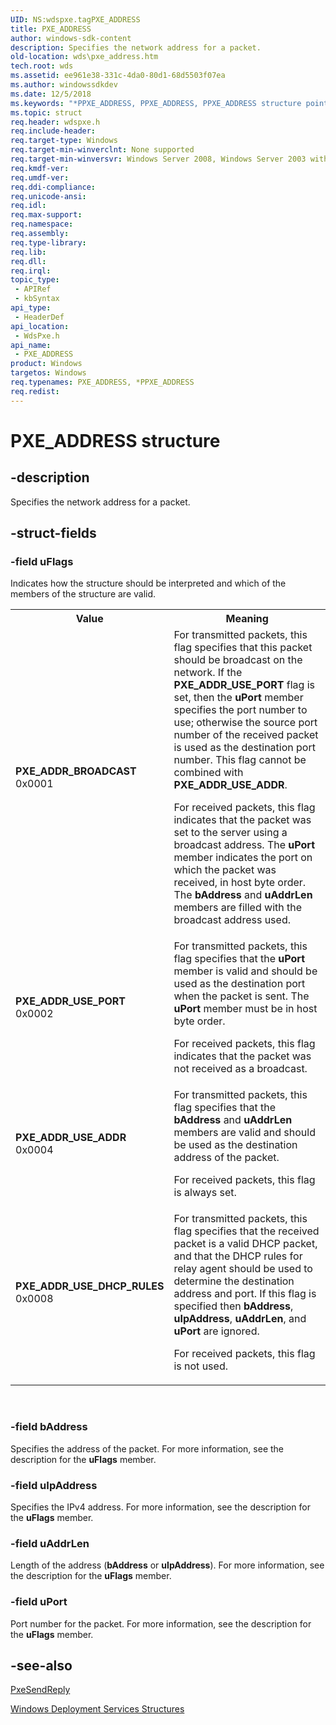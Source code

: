 ```yaml
---
UID: NS:wdspxe.tagPXE_ADDRESS
title: PXE_ADDRESS
author: windows-sdk-content
description: Specifies the network address for a packet.
old-location: wds\pxe_address.htm
tech.root: wds
ms.assetid: ee961e38-331c-4da0-80d1-68d5503f07ea
ms.author: windowssdkdev
ms.date: 12/5/2018
ms.keywords: "*PPXE_ADDRESS, PPXE_ADDRESS, PPXE_ADDRESS structure pointer [Windows Deployment Services], PXE_ADDRESS, PXE_ADDRESS structure [Windows Deployment Services], PXE_ADDR_BROADCAST, PXE_ADDR_USE_ADDR, PXE_ADDR_USE_DHCP_RULES, PXE_ADDR_USE_PORT, wds.pxe_address, wdspxe/PPXE_ADDRESS, wdspxe/PXE_ADDRESS"
ms.topic: struct
req.header: wdspxe.h
req.include-header: 
req.target-type: Windows
req.target-min-winverclnt: None supported
req.target-min-winversvr: Windows Server 2008, Windows Server 2003 with SP2 [desktop apps only]
req.kmdf-ver: 
req.umdf-ver: 
req.ddi-compliance: 
req.unicode-ansi: 
req.idl: 
req.max-support: 
req.namespace: 
req.assembly: 
req.type-library: 
req.lib: 
req.dll: 
req.irql: 
topic_type:
 - APIRef
 - kbSyntax
api_type:
 - HeaderDef
api_location:
 - WdsPxe.h
api_name:
 - PXE_ADDRESS
product: Windows
targetos: Windows
req.typenames: PXE_ADDRESS, *PPXE_ADDRESS
req.redist: 
---
```


# PXE_ADDRESS structure


## -description


Specifies the network address for a packet.


## -struct-fields




### -field uFlags

Indicates how the structure should be interpreted and which of the members of the structure are 
      valid.

<table>
<tr>
<th>Value</th>
<th>Meaning</th>
</tr>
<tr>
<td width="40%"><a id="PXE_ADDR_BROADCAST"></a><a id="pxe_addr_broadcast"></a><dl>
<dt><b>PXE_ADDR_BROADCAST</b></dt>
<dt>0x0001</dt>
</dl>
</td>
<td width="60%">
For transmitted packets, this flag specifies that this packet should be broadcast on the network. If the 
        <b>PXE_ADDR_USE_PORT</b> flag is set, then the <b>uPort</b> member 
        specifies the port number to use; otherwise the source port number of the received packet is used as the 
        destination port number. This flag cannot be combined with <b>PXE_ADDR_USE_ADDR</b>.

For received packets, this flag indicates that the packet was set to the server using a broadcast address. 
        The <b>uPort</b> member indicates the port on which the packet was received, in host byte 
        order. The <b>bAddress</b> and <b>uAddrLen</b> members are filled with 
        the broadcast address used.

</td>
</tr>
<tr>
<td width="40%"><a id="PXE_ADDR_USE_PORT"></a><a id="pxe_addr_use_port"></a><dl>
<dt><b>PXE_ADDR_USE_PORT</b></dt>
<dt>0x0002</dt>
</dl>
</td>
<td width="60%">
For transmitted packets, this flag specifies that the <b>uPort</b> member is valid and 
        should be used as the destination port when the packet is sent. The <b>uPort</b> member 
        must be in host byte order.

For received packets, this flag indicates that the packet was not received as a broadcast.

</td>
</tr>
<tr>
<td width="40%"><a id="PXE_ADDR_USE_ADDR"></a><a id="pxe_addr_use_addr"></a><dl>
<dt><b>PXE_ADDR_USE_ADDR</b></dt>
<dt>0x0004</dt>
</dl>
</td>
<td width="60%">
For transmitted packets, this flag specifies that the <b>bAddress</b> and 
        <b>uAddrLen</b> members are valid and should be used as the destination address of the 
        packet.

For received packets, this flag is always set.

</td>
</tr>
<tr>
<td width="40%"><a id="PXE_ADDR_USE_DHCP_RULES"></a><a id="pxe_addr_use_dhcp_rules"></a><dl>
<dt><b>PXE_ADDR_USE_DHCP_RULES</b></dt>
<dt>0x0008</dt>
</dl>
</td>
<td width="60%">
For transmitted packets, this flag specifies that the received packet is a valid DHCP packet, and that the 
        DHCP rules for relay agent should be used to determine the destination address and port. If this flag is 
        specified then <b>bAddress</b>, <b>uIpAddress</b>, 
        <b>uAddrLen</b>, and <b>uPort</b> are ignored.

For received packets, this flag is not used.

</td>
</tr>
</table>
 


### -field bAddress

Specifies the address of the packet. For more information, see the description for the 
       <b>uFlags</b> member.


### -field uIpAddress

Specifies the IPv4 address. For more information, see the description for the 
       <b>uFlags</b> member.


### -field uAddrLen

Length of the address (<b>bAddress</b> or <b>uIpAddress</b>). For 
      more information, see the description for the <b>uFlags</b> member.


### -field uPort

Port number for the packet. For more information, see the description for the 
      <b>uFlags</b> member.


## -see-also




<a href="https://msdn.microsoft.com/b4809f0b-b8a5-45d1-b6ef-8f812379e706">PxeSendReply</a>



<a href="https://msdn.microsoft.com/2e52a6ae-cecb-45de-b777-108836ed5264">Windows Deployment Services Structures</a>
 

 

